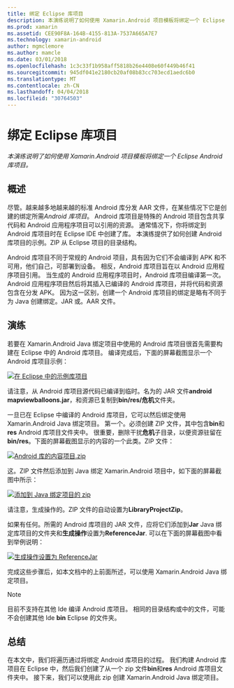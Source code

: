 ```yaml
---
title: 绑定 Eclipse 库项目
description: 本演练说明了如何使用 Xamarin.Android 项目模板将绑定一个 Eclipse Android 库项目。
ms.prod: xamarin
ms.assetid: CEE90F8A-164B-4155-813A-7537A665A7E7
ms.technology: xamarin-android
author: mgmclemore
ms.author: mamcle
ms.date: 03/01/2018
ms.openlocfilehash: 1c3c33f1b958aff5818b26e4408e60f449b46f41
ms.sourcegitcommit: 945df041e2180cb20af08b83cc703ecd1aedc6b0
ms.translationtype: MT
ms.contentlocale: zh-CN
ms.lasthandoff: 04/04/2018
ms.locfileid: "30764503"
---
```

# <a name="binding-an-eclipse-library-project"></a>绑定 Eclipse 库项目

_本演练说明了如何使用 Xamarin.Android 项目模板将绑定一个 Eclipse Android 库项目。_


## <a name="overview"></a>概述

尽管。越来越多地越来越的标准 Android 库分发 AAR 文件，在某些情况下它是创建的绑定所需*Android 库项目*。 Android 库项目是特殊的 Android 项目包含共享代码和 Android 应用程序项目可以引用的资源。 通常情况下，你将绑定到 Android 库项目时在 Eclipse IDE 中创建了库。
本演练提供了如何创建 Android 库项目的示例。ZIP 从 Eclipse 项目的目录结构。

Android 库项目不同于常规的 Android 项目，具有因为它们不会编译到 APK 和不可用，他们自己，可部署到设备。 相反，Android 库项目旨在以 Android 应用程序项目引用。 当生成的 Android 应用程序项目时，Android 库项目编译第一次。 Android 应用程序项目然后将其插入已编译的 Android 库项目，并将代码和资源包含在分发 APK。 因为这一区别，创建一个 Android 库项目的绑定是略有不同于为 Java 创建绑定。JAR 或。AAR 文件。



## <a name="walkthrough"></a>演练

若要在 Xamarin.Android Java 绑定项目中使用的 Android 库项目很首先需要构建在 Eclipse 中的 Android 库项目。 编译完成后，下面的屏幕截图显示一个 Android 库项目示例： 

[![在 Eclipse 中的示例库项目](binding-a-library-project-images/build-lib-in-eclipse.png)](binding-a-library-project-images/build-lib-in-eclipse.png#lightbox)

请注意，从 Android 库项目源代码已编译到临时。名为的 JAR 文件**android mapviewballoons.jar**，和资源已复制到**bin/res/危机**文件夹。 

一旦已在 Eclipse 中编译的 Android 库项目，它可以然后绑定使用 Xamarin.Android Java 绑定项目。 第一个。必须创建 ZIP 文件，其中包含**bin**和**res** Android 库项目文件夹中。 很重要，删除干扰**危机**子目录，以便资源驻留在**bin/res**。下面的屏幕截图显示的内容的一个此类。ZIP 文件： 

[![Android 库的内容项目.zip](binding-a-library-project-images/contents-of-zip-file.png)](binding-a-library-project-images/contents-of-zip-file.png#lightbox)

这。ZIP 文件然后添加到 Java 绑定 Xamarin.Android 项目中，如下面的屏幕截图中所示：

[![添加到 Java 绑定项目的 zip](binding-a-library-project-images/zip-in-binding-project.png)](binding-a-library-project-images/zip-in-binding-project.png#lightbox)

请注意，生成操作的。ZIP 文件的自动设置为**LibraryProjectZip**。

如果有任何。所需的 Android 库项目的 JAR 文件，应将它们添加到**Jar** Java 绑定库项目的文件夹和**生成操作**设置为**ReferenceJar**. 可以在下面的屏幕截图中看到举例说明： 

[![生成操作设置为 ReferenceJar](binding-a-library-project-images/set-to-referencejar.png)](binding-a-library-project-images/set-to-referencejar.png#lightbox)

完成这些步骤后，如本文档中的上前面所述，可以使用 Xamarin.Android Java 绑定项目。

> [!NOTE]
> 目前不支持在其他 Ide 编译 Android 库项目。 相同的目录结构或中的文件，可能不会创建其他 Ide **bin** Eclipse 的文件夹。 


## <a name="summary"></a>总结

在本文中，我们将遍历通过将绑定 Android 库项目的过程。 我们构建 Android 库项目在 Eclipse 中，然后我们创建了从一个 zip 文件**bin**和**res** Android 库项目文件夹中。 接下来，我们可以使用此 zip 创建 Xamarin.Android Java 绑定项目。 

